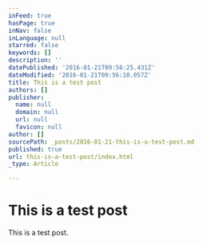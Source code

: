 ```yaml
---
inFeed: true
hasPage: true
inNav: false
inLanguage: null
starred: false
keywords: []
description: ''
datePublished: '2016-01-21T09:56:25.431Z'
dateModified: '2016-01-21T09:56:10.057Z'
title: This is a test post
authors: []
publisher:
  name: null
  domain: null
  url: null
  favicon: null
author: []
sourcePath: _posts/2016-01-21-this-is-a-test-post.md
published: true
url: this-is-a-test-post/index.html
_type: Article

---
```

# This is a test post

This is a test post.